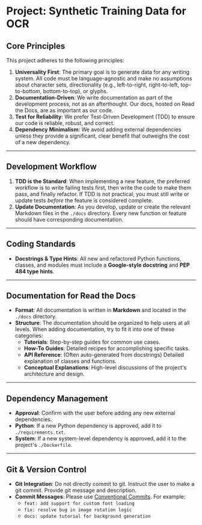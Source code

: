 # Project: Synthetic Training Data for OCR

## Core Principles

This project adheres to the following principles:

1.  **Universality First**: The primary goal is to generate data for any writing system. All code must be language-agnostic and make no assumptions about character sets, directionality (e.g., left-to-right, right-to-left, top-to-bottom, bottom-to-top), or glyphs.
2.  **Documentation-Driven**: We write documentation as part of the development process, not as an afterthought. Our docs, hosted on Read the Docs, are as important as our code.
3.  **Test for Reliability**: We prefer Test-Driven Development (TDD) to ensure our code is reliable, robust, and correct.
4.  **Dependency Minimalism**: We avoid adding external dependencies unless they provide a significant, clear benefit that outweighs the cost of a new dependency.

---

## Development Workflow

1.  **TDD is the Standard**: When implementing a new feature, the preferred workflow is to write failing tests first, then write the code to make them pass, and finally refactor. If TDD is not practical, you must still write or update tests *before* the feature is considered complete.
2.  **Update Documentation**: As you develop, update or create the relevant Markdown files in the `./docs` directory. Every new function or feature should have corresponding documentation.

---

## Coding Standards

-   **Docstrings & Type Hints**: All new and refactored Python functions, classes, and modules must include a **Google-style docstring** and **PEP 484 type hints**.

---

## Documentation for Read the Docs

-   **Format**: All documentation is written in **Markdown** and located in the `./docs` directory.
-   **Structure**: The documentation should be organized to help users at all levels. When adding documentation, try to fit it into one of these categories:
    -   **Tutorials**: Step-by-step guides for common use cases.
    -   **How-To Guides**: Detailed recipes for accomplishing specific tasks.
    -   **API Reference**: (Often auto-generated from docstrings) Detailed explanation of classes and functions.
    -   **Conceptual Explanations**: High-level discussions of the project's architecture and design.

---

## Dependency Management

-   **Approval**: Confirm with the user before adding any new external dependencies.
-   **Python**: If a new Python dependency is approved, add it to `./requirements.txt`.
-   **System**: If a new system-level dependency is approved, add it to the project's `./Dockerfile`.

---

## Git & Version Control

-   **Git Integration**: Do not directly commit to git. Instruct the user to make a git commit. Provide git message and description. 
-   **Commit Messages**: Please use [Conventional Commits](https://www.conventionalcommits.org/en/v1.0.0/). For example:
    -   `feat: add support for custom font loading`
    -   `fix: resolve bug in image rotation logic`
    -   `docs: update tutorial for background generation`